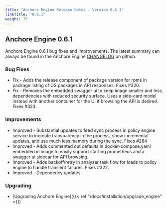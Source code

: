 ```yaml
---
title: "Anchore Engine Release Notes - Version 0.6.1"
linkTitle: "0.6.1"
weight: 75
---
```


## Anchore Engine 0.6.1

Anchore Engine 0.6.1 bug fixes and improvements.  The latest summary can always be found in the Anchore Engine [CHANGELOG](https://github.com/anchore/anchore-engine/blob/master/CHANGELOG.md) on github.

### Bug Fixes

+ Fix - Adds the release component of package version for rpms in package listing of OS packages in API responses. Fixes #320.
+ Fix - Removes the embedded swagger ui to keep image smaller and less dependencies with reduced security surface. Uses a side-card model instead with another container for the UI if browsing the API is desired. Fixes #323.

### Improvements

+ Improved - Substantial updates to feed sync process in policy engine service to increate transparency in the process, show incremental updates, and use much less memory during the sync. Fixes #284
+ Improved - Adds commented out defaults in docker-compose.yaml embedded in image to easily support starting prometheus and a swagger ui sidecar for API browsing.
+ Improved - Adds backoff/retry in analyzer task flow for loads to policy engine to handle transient failures. Fixes #322.
+ Improved - Dependency updates

### Upgrading

* [Upgrading Anchore Engine]({{< ref "/docs/installation/upgrade_engine" >}})
